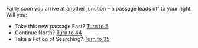 Fairly soon you arrive at another junction – a
passage leads off to your right. Will you:

- Take this new passage East? [Turn to 5](5)
- Continue North? [Turn to 44](44)
- Take a Potion of Searching? [Turn to 35](!must-have-item!searching-potion!35)

